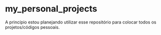 # my_personal_projects
A princípio estou planejando utilizar esse repositório para colocar todos os projetos/códigos pessoais.
